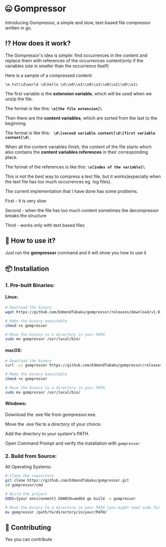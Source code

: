 
# 🤐 Gompressor

Introducing Gompressor, a simple and slow, text-based file compressor written in go. 


## ⁉️ How does it work?

The Gompressor's idea is simple: find occurrences in the content and replace them with references of the occurrences content(only if the variables size is smaller than the occurrence itself)

Here is a sample of a compressed content:
```
\e.txt\\d\world \d\hello \d\\o0\\o1\\o0\\o1\\o0\\o1\\o0\\o1\
```
The first variable is the **extension variable**, which will be used when we unzip the file.

 The format is like this: **``` \e[the file extension]\ ```**

 Then there are the **content variables**, which are sorted from the last to the beginning.

 The format is like this: **``` \d\[second variable content]\d\[first variable content]\d\```**

 When all the content variables finish, the content of the file starts which also contains the **content variables references** in their corresponding place.

 The format of the references is like this: **``` \o[index of the variable]\ ```**


 This is not the best way to compress a text file, but it works(expecially when the text file has too much occurrences eg. log files).

 The current implementation that I have done has some problems.

 First - it is very slow 

 Second - when the file has too much content sometimes the decompressor breaks the structure

 Third - works only with text based files



## 🤨 How to use it?

Just run the **gompressor** command and it will show you how to use it


## 📦 Installation

### 1. Pre-built Binaries:

#### Linux:

```bash
# Download the binary
wget https://github.com/EdmondTabaku/gompressor/releases/download/v1.0.0/gompressor-linux -O gompressor

# Make the binary executable
chmod +x gompressor

# Move the binary to a directory in your PATH
sudo mv gompressor /usr/local/bin/
```


#### macOS:

```bash
# Download the binary
curl -Lo gompressor https://github.com/EdmondTabaku/gompressor/releases/download/v1.0.0/gompressor-darwin

# Make the binary executable
chmod +x gompressor

# Move the binary to a directory in your PATH
sudo mv gompressor /usr/local/bin/
```

#### Windows:
Download the .exe file from gompressor.exe.  

Move the .exe file to a directory of your choice.  

Add the directory to your system's PATH.  

Open Command Prompt and verify the installation with ```gompressor```

### 2. Build from Source:
All Operating Systems:
```bash
# Clone the repository
git clone https://github.com/EdmondTabaku/gompressor.git
cd gompressor/cmd

# Build the project
GOOS={your environment} GOARCH=amd64 go build -o gompressor

# Move the binary to a directory in your PATH (you might need sudo for Linux/macOS)
mv gompressor /path/to/directory/in/your/PATH/
```


## 🤝 Contributing
Yes you can contribute




